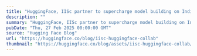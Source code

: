 ```yaml
---
title: "HuggingFace, IISc partner to supercharge model building on India's diverse languages"
description: ""
summary: "HuggingFace, IISc partner to supercharge model building on India's diverse languages The Indian Inst..."
pubDate: "Thu, 27 Feb 2025 00:00:00 GMT"
source: "Hugging Face Blog"
url: "https://huggingface.co/blog/iisc-huggingface-collab"
thumbnail: "https://huggingface.co/blog/assets/iisc-huggingface-collab/thumbnail.png"
---
```


